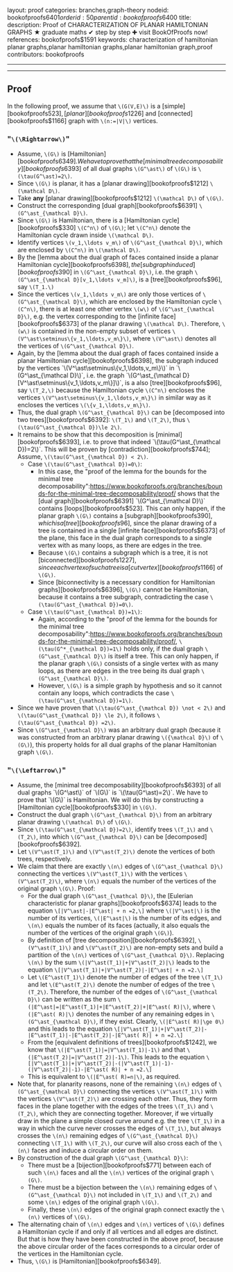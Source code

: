 layout: proof
categories: branches,graph-theory
nodeid: bookofproofs$6401
orderid: 50
parentid: bookofproofs$6400
title: 
description: Proof of CHARACTERIZATION OF PLANAR HAMILTONIAN GRAPHS ★ graduate maths ✔ step by step ✚ visit BookOfProofs now!
references: bookofproofs$1591
keywords: characterization of hamiltonian planar graphs,planar hamiltonian graphs,planar hamiltonian graph,proof
contributors: bookofproofs


---


---

## Proof

In the following proof, we assume that `\(G(V,E)\)` is a [simple][bookofproofs$523], [planar][bookofproofs$1226] and [connected][bookofproofs$1166] graph with `\(n:=|V|\)` vertices.

### "`\(\Rightarrow\)`"

* Assume, `\(G\)` is [Hamiltonian][bookofproofs$6349]. We have to prove that the [minimal tree decomposability][bookofproofs$6393] of all dual graphs `\(G^\ast\)` of `\(G\)` is `\(\tau(G^\ast)=2\)`.
* Since `\(G\)` is planar, it has a [planar drawing][bookofproofs$1212] `\(\mathcal D\)`.
* Take __any__ [planar drawing][bookofproofs$1212] `\(\mathcal D\)` of `\(G\)`.
* Construct the corresponding [dual graph][bookofproofs$6391] `\(G^\ast_{\mathcal D}\)`.
* Since `\(G\)` is Hamiltonian, there is a [Hamiltonian cycle][bookofproofs$330] `\(C^n\)` of `\(G\)`; let `\(C^n\)` denote the Hamiltonian cycle drawn inside `\(\mathcal D\)`. 
* Identify vertices `\(v_1,\ldots v_m\)` of `\(G^\ast_{\mathcal D}\)`, which are enclosed by `\(C^n\)` in `\(\mathcal D\)`. 
* By the [lemma about the dual graph of faces contained inside a planar Hamiltonian cycle][bookofproofs$6398], the [subgraph induced][bookofproofs$390] in `\(G^\ast_{\mathcal D}\)`, i.e. the graph `\(G^\ast_{\mathcal D}[v_1,\ldots v_m]\)`, is a [tree][bookofproofs$96], say `\(T_1.\)`
* Since the vertices `\(v_1,\ldots v_m\)` are only those vertices of `\(G^\ast_{\mathcal D}\)`, which are enclosed by the Hamiltonian cycle `\(C^n\)`, there is at least one other vertex `\(w\)` of `\(G^\ast_{\mathcal D}\)`, e.g. the vertex corresponding to the [infinite face][bookofproofs$6373] of the planar drawing `\(\mathcal D\)`. Therefore, `\(w\)` is contained in the non-empty subset of vertices `\(V^\ast\setminus\{v_1,\ldots,v_m\}\)`, where `\(V^\ast\)` denotes all the vertices of `\(G^\ast_{\mathcal D}\)`. 
* Again, by the [lemma about the dual graph of faces contained inside a planar Hamiltonian cycle][bookofproofs$6398], the subgraph induced by the vertices `\(V^\ast\setminus\{v_1,\ldots,v_m\}\)` in `\(G^\ast_{\mathcal D}\)`, i.e. the graph `\(G^\ast_{\mathcal D}[V^\ast\setminus\{v_1,\ldots,v_m\}]\)`, is a also [tree][bookofproofs$96], say `\(T_2,\)` because the Hamiltonian cycle `\(C^n\)` encloses the vertices `\(V^\ast\setminus\{v_1,\ldots,v_m\}\)` in similar way as it encloses the vertices `\(\{v_1,\ldots,v_m\}\)`. 
* Thus, the dual graph `\(G^\ast_{\mathcal D}\)` can be [decomposed into two trees][bookofproofs$6392]: `\(T_1\)` and `\(T_2\)`, thus `\(\tau(G^\ast_{\mathcal D})\le 2\)`.
* It remains to be show that this decomposition is [minimal][bookofproofs$6393], i.e. to prove that indeed `\(\tau(G^\ast_{\mathcal D})=2\)`. This will be proven by [contradiction][bookofproofs$744]; Assume, `\(\tau(G^\ast_{\mathcal D}) < 2\)`.  
   * Case `\(\tau(G^\ast_{\mathcal D})=0\)`: 
      * In this case, the "proof of the lemma for the bounds for the minimal tree decomposability":https://www.bookofproofs.org/branches/bounds-for-the-minimal-tree-decomposability/proof/ shows that the [dual graph][bookofproofs$6391] `\(G^\ast_{\mathcal D}\)` contains [loops][bookofproofs$523]. This can only happen, if the planar graph `\(G\)` contains a [subgraph][bookofproofs$390], which is a [tree][bookofproofs$96], since the planar drawing of a tree is contained in a single [infinite face][bookofproofs$6373] of the plane,  this face in the dual graph corresponds to a single vertex with as many loops, as there are edges in the tree.
      * Because `\(G\)` contains a subgraph which is a tree, it is not [biconnected][bookofproofs$1227], since each vertex of such a tree is a [cutvertex][bookofproofs$1166] of `\(G\)`.
      * Since [biconnectivity is a necessary condition for Hamiltonian graphs][bookofproofs$6396], `\(G\)` cannot be Hamiltonian, because it contains a tree subgraph, contradicting the case `\(\tau(G^\ast_{\mathcal D})=0\)`.
   * Case `\(\tau(G^\ast_{\mathcal D})=1\)`: 
      * Again, according to the "proof of the lemma for the bounds for the minimal tree decomposability":https://www.bookofproofs.org/branches/bounds-for-the-minimal-tree-decomposability/proof/, `\(\tau(G^*_{\mathcal D})=1\)` holds only, if the dual graph `\(G^\ast_{\mathcal D}\)` is itself a tree. This can only happen, if the planar graph `\(G\)` consists of a single vertex with as many loops, as there are edges in the tree being its dual graph `\(G^\ast_{\mathcal D}\)`. 
      * However, `\(G\)` is a simple graph by hypothesis and so it cannot contain any loops, which contradicts the case `\(\tau(G^\ast_{\mathcal D})=1\)`.
* Since we have proven that `\(\tau(G^\ast_{\mathcal D}) \not < 2\)` and   `\(\tau(G^\ast_{\mathcal D}) \le 2\)`, it follows  `\(\tau(G^\ast_{\mathcal D}) =2\)`.
* Since `\(G^\ast_{\mathcal D}\)` was an arbitrary dual graph (because it was constructed from an arbitrary planar drawing `\({\mathcal D}\)` of `\(G\)`), this property holds for all dual graphs of the planar Hamiltonian graph `\(G\)`. 


### "`\(\Leftarrow\)`"

* Assume, the [minimal tree decomposability][bookofproofs$6393] of all dual graphs `\(G^\ast\)` of `\(G\)` is `\(\tau(G^\ast)=2\)`. We have to prove that `\(G\)` is Hamiltonian. We will do this by constructing a [Hamiltonian cycle][bookofproofs$330] in `\(G\)`.
* Construct the dual graph `\(G^\ast_{\mathcal D}\)` from an arbitrary planar drawing `\(\mathcal D\)` of `\(G\)`.
* Since `\(\tau(G^\ast_{\mathcal D})=2\)`, identify trees `\(T_1\)` and `\(T_2\)`, into which `\(G^\ast_{\mathcal D}\)` can be [decomposed][bookofproofs$6392].
* Let `\(V^\ast(T_1)\)` and `\(V^\ast(T_2)\)` denote the vertices of both trees, respectively. 
* We claim that there are exactly `\(n\)` edges of `\(G^\ast_{\mathcal D}\)` connecting the vertices `\(V^\ast(T_1)\)` with the vertices `\(V^\ast(T_2)\)`, where `\(n\)` equals the number of the vertices of the original graph `\(G\)`. Proof:
   * For the dual graph `\(G^\ast_{\mathcal D}\)`, the [Eulerian characteristic for planar graphs][bookofproofs$6374] leads to the equation `\[|V^\ast|-|E^\ast| + n =2,\]` where `\(|V^\ast|\)` is the number of its vertices, `\(|E^\ast|\)` is the number of its edges, and `\(n\)` equals the number of its faces (actually, it also equals the number of the vertices of the original graph `\(G\)`).
   * By definition of [tree decomposition][bookofproofs$6392], `\(V^\ast(T_1)\)` and `\(V^\ast(T_2)\)` are non-empty sets and build a partition of the `\(n\)` vertices of `\(G^\ast_{\mathcal D}\)`. Replacing `\(n\)` by the sum `\(|V^\ast(T_1)|+|V^\ast(T_2)|\)` leads to the equation `\[|V^\ast(T_1)|+|V^\ast(T_2)|-|E^\ast| + n =2.\]`
   * Let `\(E^\ast(T_1)\)` denote the number of edges of the tree `\(T_1\)` and let `\(E^\ast(T_2)\)` denote the number of edges of the tree `\(T_2\)`. Therefore, the number of the edges of `\(G^\ast_{\mathcal D}\)` can be written as the sum `\(|E^\ast|=|E^\ast(T_1)|+|E^\ast(T_2)|+|E^\ast( R)|\)`, where `\(|E^\ast( R)|\)` denotes the number of any remaining edges in `\(G^\ast_{\mathcal D}\)`, if they exist. Clearly, `\(|E^\ast( R)|\ge 0\)` and this leads to the equation
`\[|V^\ast(T_1)|+|V^\ast(T_2)|-|E^\ast(T_1)|-|E^\ast(T_2)|-|E^\ast( R)| + n =2.\]`
   * From the [equivalent definitions of trees][bookofproofs$1242], we know that `\(|E^\ast(T_1)|=|V^\ast(T_1)|-1\)` and that `\(|E^\ast(T_2)|=|V^\ast(T_2)|-1\)`. This leads to the equation
`\[|V^\ast(T_1)|+|V^\ast(T_2)|-(|V^\ast(T_1)|-1)-(|V^\ast(T_2)|-1)-|E^\ast( R)| + n =2.\]`
   * This is equivalent to `\(|E^\ast( R)=n|\)`, as required.
* Note that, for planarity reasons, none of the remaining `\(n\)` edges of `\(G^\ast_{\mathcal D}\)` connecting the vertices `\(V^\ast(T_1)\)` with the vertices `\(V^\ast(T_2)\)` are crossing each other. Thus, they form faces in the plane together with the edges of the trees `\(T_1\)` and `\(T_2\)`, which they are connecting together. Moreover, if we virtually draw in the plane a simple closed curve around e.g. the tree `\(T_1\)` in a way in which the curve never crosses the edges of `\(T_1\)`, but always crosses the `\(n\)` remaining edges  of `\(G^\ast_{\mathcal D}\)`  connecting `\(T_1\)` with `\(T_2\)`, our curve will also cross each of the `\(n\)` faces and induce a circular order on them.  
* By construction of the dual graph `\(G^\ast_{\mathcal D}\)`: 
   * There must be a [bijection][bookofproofs$771] between each of such `\(n\)` faces and all the `\(n\)` vertices of the original graph `\(G\)`. 
   * There must be a bijection between the `\(n\)` remaining edges of `\(G^\ast_{\mathcal D}\)` not included in `\(T_1\)` and `\(T_2\)` and some `\(n\)` edges of the original graph `\(G\)`. 
   * Finally, these `\(n\)` edges of the original graph connect exactly the `\(n\)` vertices of `\(G\)`. 
* The alternating chain of `\(n\)` edges and `\(n\)` vertices of `\(G\)` defines a Hamiltonian cycle if and only if all vertices and all edges are distinct. But that is how they have been constructed in the above proof, because the above circular order of the faces corresponds to a circular order of the vertices in the Hamiltonian cycle. 
* Thus, `\(G\)` is [Hamiltonian][bookofproofs$6349].
